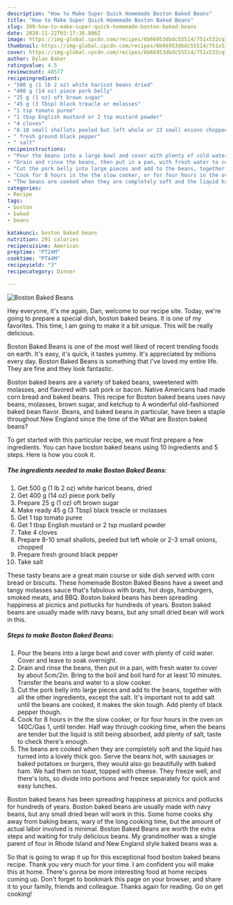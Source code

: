 ```yaml
---
description: "How to Make Super Quick Homemade Boston Baked Beans"
title: "How to Make Super Quick Homemade Boston Baked Beans"
slug: 309-how-to-make-super-quick-homemade-boston-baked-beans
date: 2020-11-22T03:17:38.886Z
image: https://img-global.cpcdn.com/recipes/6b66953dbdc55514/751x532cq70/boston-baked-beans-recipe-main-photo.jpg
thumbnail: https://img-global.cpcdn.com/recipes/6b66953dbdc55514/751x532cq70/boston-baked-beans-recipe-main-photo.jpg
cover: https://img-global.cpcdn.com/recipes/6b66953dbdc55514/751x532cq70/boston-baked-beans-recipe-main-photo.jpg
author: Dylan Baker
ratingvalue: 4.5
reviewcount: 48577
recipeingredient:
- "500 g (1 lb 2 oz) white haricot beans dried"
- "400 g (14 oz) piece pork belly"
- "25 g (1 oz) oft brown sugar"
- "45 g (3 Tbsp) black treacle or molasses"
- "1 tsp tomato puree"
- "1 tbsp English mustard or 2 tsp mustard powder"
- "4 cloves"
- "8-10 small shallots peeled but left whole or 23 small onions chopped"
- " fresh ground black pepper"
- " salt"
recipeinstructions:
- "Pour the beans into a large bowl and cover with plenty of cold water. Cover and leave to soak overnight."
- "Drain and rinse the beans, then put in a pan, with fresh water to cover by about 5cm/2in. Bring to the boil and boil hard for at least 10 minutes. Transfer the beans and water to a slow cooker."
- "Cut the pork belly into large pieces and add to the beans, together with all the other ingredients, except the salt. It&#39;s important not to add salt until the beans are cooked, it makes the skin tough. Add plenty of black pepper though."
- "Cook for 8 hours in the the slow cooker, or for four hours in the oven on 140C/Gas 1, until tender. Half way through cooking time, when the beans are tender but the liquid is still being absorbed, add plenty of salt, taste to check there&#39;s enough."
- "The beans are cooked when they are completely soft and the liquid has turned into a lovely thick goo. Serve the beans hot, with sausages or baked potatoes or burgers, they would also go beautifully with baked ham. We had them on toast, topped with cheese. They freeze well, and there&#39;s lots, so divide into portions and freeze separately for quick and easy lunches."
categories:
- Recipe
tags:
- boston
- baked
- beans

katakunci: boston baked beans 
nutrition: 291 calories
recipecuisine: American
preptime: "PT24M"
cooktime: "PT44M"
recipeyield: "3"
recipecategory: Dinner

---
```



![Boston Baked Beans](https://img-global.cpcdn.com/recipes/6b66953dbdc55514/751x532cq70/boston-baked-beans-recipe-main-photo.jpg)

Hey everyone, it's me again, Dan, welcome to our recipe site. Today, we're going to prepare a special dish, boston baked beans. It is one of my favorites. This time, I am going to make it a bit unique. This will be really delicious.

Boston Baked Beans is one of the most well liked of recent trending foods on earth. It's easy, it's quick, it tastes yummy. It's appreciated by millions every day. Boston Baked Beans is something that I've loved my entire life. They are fine and they look fantastic.

Boston baked beans are a variety of baked beans, sweetened with molasses, and flavored with salt pork or bacon. Native Americans had made corn bread and baked beans. This recipe for Boston baked beans uses navy beans, molasses, brown sugar, and ketchup to A wonderful old-fashioned baked bean flavor. Beans, and baked beans in particular, have been a staple throughout New England since the time of the What are Boston baked beans?


To get started with this particular recipe, we must first prepare a few ingredients. You can have boston baked beans using 10 ingredients and 5 steps. Here is how you cook it.

<!--inarticleads1-->

##### The ingredients needed to make Boston Baked Beans:

1. Get 500 g (1 lb 2 oz) white haricot beans, dried
1. Get 400 g (14 oz) piece pork belly
1. Prepare 25 g (1 oz) oft brown sugar
1. Make ready 45 g (3 Tbsp) black treacle or molasses
1. Get 1 tsp tomato puree
1. Get 1 tbsp English mustard or 2 tsp mustard powder
1. Take 4 cloves
1. Prepare 8-10 small shallots, peeled but left whole or 2-3 small onions, chopped
1. Prepare  fresh ground black pepper
1. Take  salt


These tasty beans are a great main course or side dish served with corn bread or biscuits. These homemade Boston Baked Beans have a sweet and tangy molasses sauce that&#39;s fabulous with brats, hot dogs, hamburgers, smoked meats, and BBQ. Boston baked beans has been spreading happiness at picnics and potlucks for hundreds of years. Boston baked beans are usually made with navy beans, but any small dried bean will work in this. 

<!--inarticleads2-->

##### Steps to make Boston Baked Beans:

1. Pour the beans into a large bowl and cover with plenty of cold water. Cover and leave to soak overnight.
1. Drain and rinse the beans, then put in a pan, with fresh water to cover by about 5cm/2in. Bring to the boil and boil hard for at least 10 minutes. Transfer the beans and water to a slow cooker.
1. Cut the pork belly into large pieces and add to the beans, together with all the other ingredients, except the salt. It&#39;s important not to add salt until the beans are cooked, it makes the skin tough. Add plenty of black pepper though.
1. Cook for 8 hours in the the slow cooker, or for four hours in the oven on 140C/Gas 1, until tender. Half way through cooking time, when the beans are tender but the liquid is still being absorbed, add plenty of salt, taste to check there&#39;s enough.
1. The beans are cooked when they are completely soft and the liquid has turned into a lovely thick goo. Serve the beans hot, with sausages or baked potatoes or burgers, they would also go beautifully with baked ham. We had them on toast, topped with cheese. They freeze well, and there&#39;s lots, so divide into portions and freeze separately for quick and easy lunches.


Boston baked beans has been spreading happiness at picnics and potlucks for hundreds of years. Boston baked beans are usually made with navy beans, but any small dried bean will work in this. Some home cooks shy away from baking beans, wary of the long cooking time, but the amount of actual labor involved is minimal. Boston Baked Beans are worth the extra steps and waiting for truly delicious beans. My grandmother was a single parent of four in Rhode Island and New England style baked beans was a. 

So that is going to wrap it up for this exceptional food boston baked beans recipe. Thank you very much for your time. I am confident you will make this at home. There's gonna be more interesting food at home recipes coming up. Don't forget to bookmark this page on your browser, and share it to your family, friends and colleague. Thanks again for reading. Go on get cooking!
